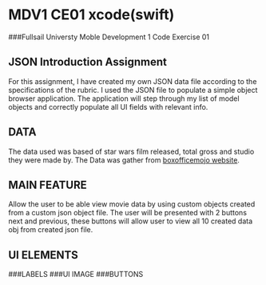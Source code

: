 # MDV1 CE01 xcode(swift)
###Fullsail Universty Moble Development 1 Code Exercise 01

JSON Introduction Assignment
-----------------

For this assignment, I have created my own JSON data file according to the specifications of the rubric.
I used the JSON file to populate a simple object browser application. The application will step through my list of model objects and correctly populate all UI fields with relevant info.

DATA
-----------------
The data used was based of star wars film released, total gross and studio they were made by. The Data was gather from [boxofficemojo website](https://www.boxofficemojo.com). 

MAIN FEATURE
------------------
Allow the user to be able view movie data by using custom objects created from a custom json object file. The user will be presented with 2 buttons next and previous, these buttons will allow user to view all 10 created data obj from created json file.

UI ELEMENTS
-----------------
###LABELS
###UI IMAGE 
###BUTTONS
###
